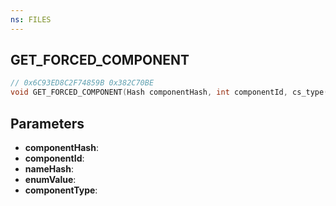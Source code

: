 ```yaml
---
ns: FILES
---
```

## GET_FORCED_COMPONENT

```c
// 0x6C93ED8C2F74859B 0x382C70BE
void GET_FORCED_COMPONENT(Hash componentHash, int componentId, cs_type(AnyPtr) Hash* nameHash, cs_type(AnyPtr) int* enumValue, cs_type(AnyPtr) int* componentType);
```

## Parameters
* **componentHash**: 
* **componentId**: 
* **nameHash**: 
* **enumValue**: 
* **componentType**: 

